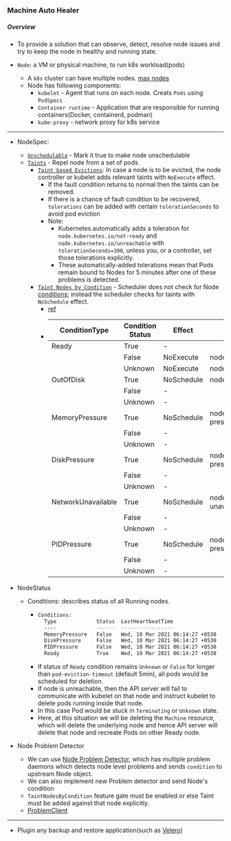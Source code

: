 ### Machine Auto Healer

##### Overview

- To provide a solution that can observe, detect, resolve node issues and try to keep the node in healthy and running state.

- `Node`: a VM or physical machine, to run k8s workload(pods)
  - A `k8s` cluster can have multiple nodes. [max nodes](https://kubernetes.io/docs/setup/best-practices/cluster-large/)
  - Node has following components:
    - `kubelet` - Agent that runs on each node. Creats `Pods` using `PodSpecs`
    - `Container runtime` - Application that are responsible for running containers(Docker, containerd, podman)
    - `kube-proxy` - network proxy for k8s service  

---  
  
- NodeSpec:
  - [`Unschedulable`](https://github.com/kubernetes/api/blob/master/core/v1/types.go#L4595) - Mark it true to make node unschedulable
  - [`Taints`](https://github.com/kubernetes/api/blob/master/core/v1/types.go#L4598) - Repel node from a set of pods
    - [`Taint based Evictions`](https://kubernetes.io/docs/concepts/scheduling-eviction/taint-and-toleration/#taint-based-evictions): In case a node is 
      to be evicted, the node controller or kubelet adds relevant taints with `NoExecute` effect.
      - If the fault condition returns to normal then the taints can be removed.
      - If there is a chance of fault condition to be recovered, `tolerations` can be added with certain `tolerationSeconds` to avoid pod eviction
      - Note:
        - Kubernetes automatically adds a toleration for `node.kubernetes.io/not-ready` and `node.kubernetes.io/unreachable` with `tolerationSeconds=300`, 
          unless you, or a controller, set those tolerations explicitly.
        - These automatically-added tolerations mean that Pods remain bound to Nodes for 5 minutes after one of these problems is detected.
    - [`Taint Nodes by Condition`](https://kubernetes.io/docs/concepts/scheduling-eviction/taint-and-toleration/#taint-nodes-by-condition) - Scheduler does not
      check for Node [conditions](https://github.com/kubernetes/api/blob/master/core/v1/types.go#L4766); instead the scheduler checks for taints with `NoSchedule` effect.
      - [ref](https://github.com/kubernetes/community/blob/8bdeb0a4d6e7a3fc9afdb874aa2cefa2ba88bc9c/contributors/design-proposals/scheduling/taint-node-by-condition.md)
      - 
        | ConditionType      | Condition Status   |Effect        | Key      |
        | ------------------ | ------------------ | ------------ | -------- |
        |Ready               |True                | -            | |
        |                    |False               | NoExecute    | node.kubernetes.io/not-ready           |
        |                    |Unknown             | NoExecute    | node.kubernetes.io/unreachable         |
        |OutOfDisk           |True                | NoSchedule   | node.kubernetes.io/out-of-disk         |
        |                    |False               | -            | |
        |                    |Unknown             | -            | |
        |MemoryPressure      |True                | NoSchedule   | node.kubernetes.io/memory-pressure     |
        |                    |False               | -            | |
        |                    |Unknown             | -            | |
        |DiskPressure        |True                | NoSchedule   | node.kubernetes.io/disk-pressure       |
        |                    |False               | -            | |
        |                    |Unknown             | -            | |
        |NetworkUnavailable  |True                | NoSchedule   | node.kubernetes.io/network-unavailable |
        |                    |False               | -            | |
        |                    |Unknown             | -            | |
        |PIDPressure         |True                | NoSchedule   | node.kubernetes.io/pid-pressure        |
        |                    |False               | -            | |
        |                    |Unknown             | -            | |


- NodeStatus
  - Conditions: describes status of all Running nodes.
    - ```bash
      Conditions:
        Type             Status  LastHeartbeatTime                 LastTransitionTime                Reason                       Message
        ----             ------  -----------------                 ------------------                ------                       -------
        MemoryPressure   False   Wed, 10 Mar 2021 06:14:27 +0530   Tue, 09 Mar 2021 14:41:58 +0530   KubeletHasSufficientMemory   kubelet has sufficient memory available
        DiskPressure     False   Wed, 10 Mar 2021 06:14:27 +0530   Tue, 09 Mar 2021 14:41:58 +0530   KubeletHasNoDiskPressure     kubelet has no disk pressure
        PIDPressure      False   Wed, 10 Mar 2021 06:14:27 +0530   Tue, 09 Mar 2021 14:41:58 +0530   KubeletHasSufficientPID      kubelet has sufficient PID available
        Ready            True    Wed, 10 Mar 2021 06:14:27 +0530   Tue, 09 Mar 2021 14:42:38 +0530   KubeletReady                 kubelet is posting ready status
      ```
    - If status of `Ready` condition remains `Unknown` or `False` for longer than `pod-eviction-timeout` (default 5min), all pods would be scheduled for deletion.
    - If node is unreachable, then the API server will fail to communicate with kubelet on that node and instruct kubelet to delete pods running inside that node.
    - In this case Pod would be stuck in `Terminating` or `Unknown` state.   
    - Here, at this situation we will be deleting the `Machine` resource, which will delete the underlying node and hence API server will delete that node and recreate Pods on other Ready node.
     
  
- Node Problem Detector
  - We can use [Node Problem Detector](https://github.com/kubernetes/node-problem-detector), which has multiple problem daemons which detects node level problems and sends `condition` to upstream Node object.
  - We can also implement new Problem detector and send Node's condition
  - `TaintNodesByCondition` feature gate must be enabled or else Taint must be added against that node explicitly.
  - [ProblemClient](https://github.com/kubernetes/node-problem-detector/blob/master/pkg/exporters/k8sexporter/problemclient/problem_client.go)
  


---
- Plugin any backup and restore application(such as [Velero](https://github.com/vmware-tanzu/velero))  